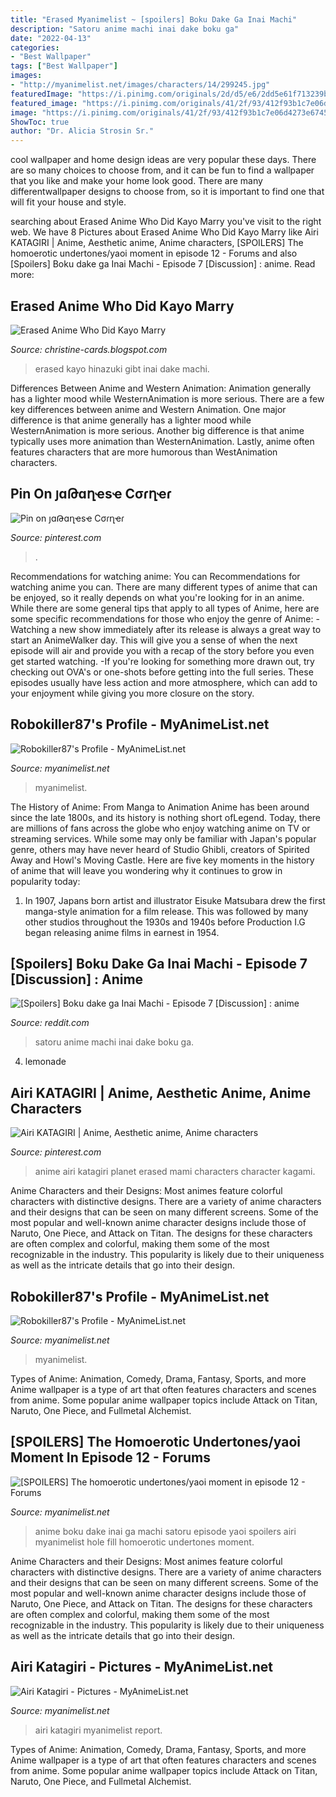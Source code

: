 ```yaml
---
title: "Erased Myanimelist ~ [spoilers] Boku Dake Ga Inai Machi"
description: "Satoru anime machi inai dake boku ga"
date: "2022-04-13"
categories:
- "Best Wallpaper"
tags: ["Best Wallpaper"]
images:
- "http://myanimelist.net/images/characters/14/299245.jpg"
featuredImage: "https://i.pinimg.com/originals/2d/d5/e6/2dd5e61f713239b4650808b56268c98e.jpg"
featured_image: "https://i.pinimg.com/originals/41/2f/93/412f93b1c7e06d4273e674527ddd64ad.jpg"
image: "https://i.pinimg.com/originals/41/2f/93/412f93b1c7e06d4273e674527ddd64ad.jpg"
ShowToc: true
author: "Dr. Alicia Strosin Sr."
---
```



cool wallpaper and home design ideas are very popular these days. There are so many choices to choose from, and it can be fun to find a wallpaper that you like and make your home look good. There are many differentwallpaper designs to choose from, so it is important to find one that will fit your house and style.

	

		
searching about Erased Anime Who Did Kayo Marry you've visit to the right web. We have 8 Pictures about Erased Anime Who Did Kayo Marry like Airi KATAGIRI | Anime, Aesthetic anime, Anime characters, [SPOILERS] The homoerotic undertones/yaoi moment in episode 12 - Forums and also [Spoilers] Boku dake ga Inai Machi - Episode 7 [Discussion] : anime. Read more:
		
    
## Erased Anime Who Did Kayo Marry

<img loading=lazy src="https://i.pinimg.com/originals/41/2f/93/412f93b1c7e06d4273e674527ddd64ad.jpg" onerror="this.onerror=null;this.src='https://tse2.mm.bing.net/th?id=OIP.gqoXZxL8UzRFVyNjZzAkDwHaLj&amp;pid=15.1';" alt="Erased Anime Who Did Kayo Marry">

_Source: christine-cards.blogspot.com_

>erased kayo hinazuki gibt inai dake machi. 

	

Differences Between Anime and Western Animation: Animation generally has a lighter mood while WesternAnimation is more serious.
There are a few key differences between anime and Western Animation. One major difference is that anime generally has a lighter mood while WesternAnimation is more serious. Another big difference is that anime typically uses more animation than WesternAnimation. Lastly, anime often features characters that are more humorous than WestAnimation characters.

    
## Pin On յɑԹɑղҽsҽ Cσɾղҽɾ

<img loading=lazy src="https://i.pinimg.com/originals/2d/d5/e6/2dd5e61f713239b4650808b56268c98e.jpg" onerror="this.onerror=null;this.src='https://tse3.mm.bing.net/th?id=OIP.lQwOJ_zJP7PJrisUzVHbFAAAAA&amp;pid=15.1';" alt="Pin on յɑԹɑղҽsҽ Cσɾղҽɾ">

_Source: pinterest.com_

>. 

	

Recommendations for watching anime: You can
Recommendations for watching anime you can. There are many different types of anime that can be enjoyed, so it really depends on what you're looking for in an anime. While there are some general tips that apply to all types of Anime, here are some specific recommendations for those who enjoy the genre of Anime: 
-Watching a new show immediately after its release is always a great way to start an AnimeWalker day. This will give you a sense of when the next episode will air and provide you with a recap of the story before you even get started watching. 
-If you're looking for something more drawn out, try checking out OVA's or one-shots before getting into the full series. These episodes usually have less action and more atmosphere, which can add to your enjoyment while giving you more closure on the story.

    
## Robokiller87&#039;s Profile - MyAnimeList.net

<img loading=lazy src="https://image.myanimelist.net/ui/OK6W_koKDTOqqqLDbIoPAuClTgCRYemQQmX2Bk52OpA" onerror="this.onerror=null;this.src='https://tse4.mm.bing.net/th?id=OIP.woNhFe51Dedz_VTyjHh-_wAAAA&amp;pid=15.1';" alt="Robokiller87&#039;s Profile - MyAnimeList.net">

_Source: myanimelist.net_

>myanimelist. 

	

The History of Anime: From Manga to Animation
Anime has been around since the late 1800s, and its history is nothing short ofLegend. Today, there are millions of fans across the globe who enjoy watching anime on TV or streaming services. While some may only be familiar with Japan's popular genre, others may have never heard of Studio Ghibli, creators of Spirited Away and Howl's Moving Castle. Here are five key moments in the history of anime that will leave you wondering why it continues to grow in popularity today:
1) In 1907, Japans born artist and illustrator Eisuke Matsubara drew the first manga-style animation for a film release. This was followed by many other studios throughout the 1930s and 1940s before Production I.G began releasing anime films in earnest in 1954.

    
## [Spoilers] Boku Dake Ga Inai Machi - Episode 7 [Discussion] : Anime

<img loading=lazy src="http://i.imgur.com/uRSJYOi.jpg" onerror="this.onerror=null;this.src='https://tse1.mm.bing.net/th?id=OIP.X7HHBa67fI7gPAzL7f7bJgHaEK&amp;pid=15.1';" alt="[Spoilers] Boku dake ga Inai Machi - Episode 7 [Discussion] : anime">

_Source: reddit.com_

>satoru anime machi inai dake boku ga. 

	

4. lemonade 

    
## Airi KATAGIRI | Anime, Aesthetic Anime, Anime Characters

<img loading=lazy src="https://i.pinimg.com/originals/f7/56/f0/f756f08b4e1a14c5e1edccd7d00d2a97.jpg" onerror="this.onerror=null;this.src='https://tse1.mm.bing.net/th?id=OIP.Ex_4kvTzL78Is6LYqTZBEgAAAA&amp;pid=15.1';" alt="Airi KATAGIRI | Anime, Aesthetic anime, Anime characters">

_Source: pinterest.com_

>anime airi katagiri planet erased mami characters character kagami. 

	

Anime Characters and their Designs: Most animes feature colorful characters with distinctive designs.
There are a variety of anime characters and their designs that can be seen on many different screens. Some of the most popular and well-known anime character designs include those of Naruto, One Piece, and Attack on Titan. The designs for these characters are often complex and colorful, making them some of the most recognizable in the industry. This popularity is likely due to their uniqueness as well as the intricate details that go into their design.

    
## Robokiller87&#039;s Profile - MyAnimeList.net

<img loading=lazy src="http://i.imgur.com/pMpjtIL.jpg" onerror="this.onerror=null;this.src='https://tse2.mm.bing.net/th?id=OIP.MuwBr3IuqY5vcCIomZQZZwAAAA&amp;pid=15.1';" alt="Robokiller87&#039;s Profile - MyAnimeList.net">

_Source: myanimelist.net_

>myanimelist. 

	

Types of Anime: Animation, Comedy, Drama, Fantasy, Sports, and more
Anime wallpaper is a type of art that often features characters and scenes from anime. Some popular anime wallpaper topics include Attack on Titan, Naruto, One Piece, and Fullmetal Alchemist.

    
## [SPOILERS] The Homoerotic Undertones/yaoi Moment In Episode 12 - Forums

<img loading=lazy src="https://image.myanimelist.net/ui/OK6W_koKDTOqqqLDbIoPAkZsP2dfTnCgXxABUyqdwpw" onerror="this.onerror=null;this.src='https://tse2.mm.bing.net/th?id=OIP.zBhAp3ri2paU1d5GX_UZ_AHaJ4&amp;pid=15.1';" alt="[SPOILERS] The homoerotic undertones/yaoi moment in episode 12 - Forums">

_Source: myanimelist.net_

>anime boku dake inai ga machi satoru episode yaoi spoilers airi myanimelist hole fill homoerotic undertones moment. 

	

Anime Characters and their Designs: Most animes feature colorful characters with distinctive designs.
There are a variety of anime characters and their designs that can be seen on many different screens. Some of the most popular and well-known anime character designs include those of Naruto, One Piece, and Attack on Titan. The designs for these characters are often complex and colorful, making them some of the most recognizable in the industry. This popularity is likely due to their uniqueness as well as the intricate details that go into their design.

    
## Airi Katagiri - Pictures - MyAnimeList.net

<img loading=lazy src="http://myanimelist.net/images/characters/14/299245.jpg" onerror="this.onerror=null;this.src='https://tse3.mm.bing.net/th?id=OIP.Cs7WJRNlQkhIIGe1dExAZQHaLh&amp;pid=15.1';" alt="Airi Katagiri - Pictures - MyAnimeList.net">

_Source: myanimelist.net_

>airi katagiri myanimelist report. 

	

Types of Anime: Animation, Comedy, Drama, Fantasy, Sports, and more
Anime wallpaper is a type of art that often features characters and scenes from anime. Some popular anime wallpaper topics include Attack on Titan, Naruto, One Piece, and Fullmetal Alchemist.

